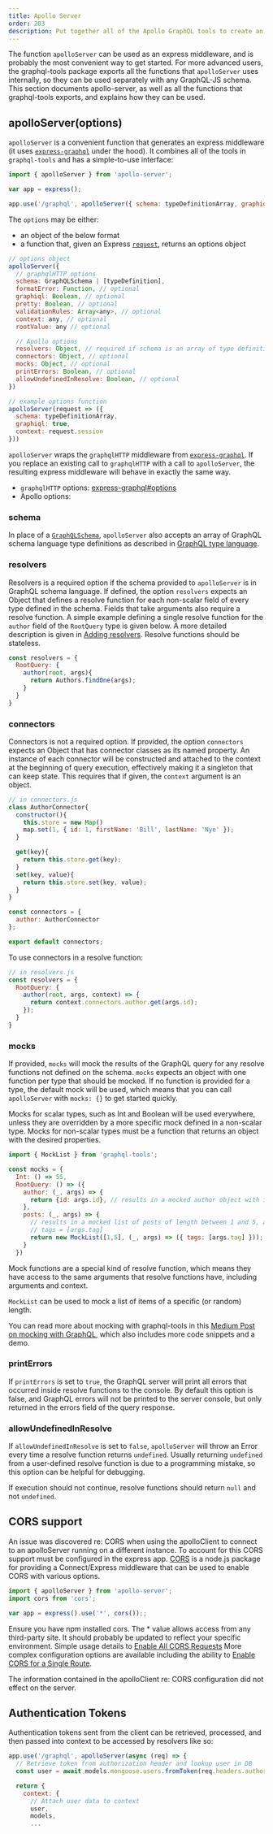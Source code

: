 ```yaml
---
title: Apollo Server
order: 203
description: Put together all of the Apollo GraphQL tools to create an HTTP server.
---
```


The function `apolloServer` can be used as an express middleware, and is probably the most convenient way to get started. For more advanced users, the graphql-tools package exports all the functions that `apolloServer` uses internally, so they can be used separately with any GraphQL-JS schema. This section documents apollo-server, as well as all the functions that graphql-tools exports, and explains how they can be used.

<h2 id="apolloServer">apolloServer(options)</h2>

`apolloServer` is a convenient function that generates an express middleware (it uses [`express-graphql`](https://github.com/graphql/express-graphql) under the hood). It combines all of the tools in `graphql-tools` and has a simple-to-use interface:

```js
import { apolloServer } from 'apollo-server';

var app = express();

app.use('/graphql', apolloServer({ schema: typeDefinitionArray, graphiql: true }));
```

The `options` may be either:
- an object of the below format
- a function that, given an Express [`request`](http://expressjs.com/en/4x/api.html#req), returns an options object

```js
// options object
apolloServer({
  // graphqlHTTP options
  schema: GraphQLSchema | [typeDefinition],
  formatError: Function, // optional
  graphiql: Boolean, // optional
  pretty: Boolean, // optional
  validationRules: Array<any>, // optional
  context: any, // optional
  rootValue: any // optional

  // Apollo options
  resolvers: Object, // required if schema is an array of type definitions
  connectors: Object, // optional
  mocks: Object, // optional
  printErrors: Boolean, // optional
  allowUndefinedInResolve: Boolean, // optional
})

// example options function
apolloServer(request => ({
  schema: typeDefinitionArray,
  graphiql: true,
  context: request.session
}))
```

`apolloServer` wraps the `graphqlHTTP` middleware from [`express-graphql`](https://github.com/graphql/express-graphql). If you replace an existing call to `graphqlHTTP` with a call to `apolloServer`, the resulting express middleware will behave in exactly the same way.

- `graphqlHTTP` options: [express-graphql#options](https://github.com/graphql/express-graphql#options)
- Apollo options:

<h3 id="schema">schema</h3>

In place of a [`GraphQLSchema`](http://graphql.org/docs/api-reference-type-system/#graphqlschema), `apolloServer` also accepts an array of GraphQL schema language type definitions as described in [GraphQL type language](generate-schema.html).

<h3 id="resolvers">resolvers</h3>

Resolvers is a required option if the schema provided to `apolloServer` is in GraphQL schema language. If defined, the option `resolvers` expects an Object that defines a resolve function for each non-scalar field of every type defined in the schema. Fields that take arguments also require a resolve function. A simple example defining a single resolve function for the `author` field of the `RootQuery` type is given below. A more detailed description is given in [Adding resolvers](resolvers.html). Resolve functions should be stateless.

```js
const resolvers = {
  RootQuery: {
    author(root, args){
      return Authors.findOne(args);
    }
  }
}
```

<h3 id="connectors">connectors</h3>

Connectors is not a required option. If provided, the option `connectors` expects an Object that has connector classes as its named property. An instance of each connector will be constructed and attached to the context at the beginning of query execution, effectively making it a singleton that can keep state. This requires that if given, the `context` argument is an object.

```js
// in connectors.js
class AuthorConnector{
  constructor(){
    this.store = new Map()
    map.set(1, { id: 1, firstName: 'Bill', lastName: 'Nye' });
  }

  get(key){
    return this.store.get(key);
  }
  set(key, value){
    return this.store.set(key, value);
  }
}

const connectors = {
  author: AuthorConnector
};

export default connectors;
```

To use connectors in a resolve function:
```js
// in resolvers.js
const resolvers = {
  RootQuery: {
    author(root, args, context) => {
      return context.connectors.author.get(args.id);
    });
  }
}
```

<h3 id="mocks">mocks</h3>

If provided, `mocks` will mock the results of the GraphQL query for any resolve functions not defined on the schema. `mocks` expects an object with one function per type that should be mocked. If no function is provided for a type, the default mock will be used, which means that you can call `apolloServer` with `mocks: {}` to get started quickly.

Mocks for scalar types, such as Int and Boolean will be used everywhere, unless they are overridden by a more specific mock defined in a non-scalar type. Mocks for non-scalar types must be a function that returns an object with the desired properties.

```js
import { MockList } from 'graphql-tools';

const mocks = {
  Int: () => 55,
  RootQuery: () => ({
    author: (_, args) => {
      return {id: args.id}, // results in a mocked author object with id args.id
    },
    posts: (_, args) => {
      // results in a mocked list of posts of length between 1 and 5, all having
      // tags = [args.tag]
      return new MockList([1,5], (_, args) => ({ tags: [args.tag] }));
    }
  })
```

Mock functions are a special kind of resolve function, which means they have access to the same arguments that resolve functions have, including arguments and context.

`MockList` can be used to mock a list of items of a specific (or random) length.

You can read more about mocking with graphql-tools in this [Medium Post on mocking with GraphQL](https://medium.com/apollo-stack/mocking-your-server-with-just-one-line-of-code-692feda6e9cd), which also includes more code snippets and a demo.


<h3 id="printerrors">printErrors</h3>

If `printErrors` is set to `true`, the GraphQL server will print all errors that occurred inside resolve functions to the console. By default this option is false, and GraphQL errors will not be printed to the server console, but only returned in the errors field of the query response.

<h3 id="allowundefinedinresolve">allowUndefinedInResolve</h3>

If `allowUndefinedInResolve` is set to `false`, `apolloServer` will throw an Error every time a resolve function returns `undefined`. Usually returning `undefined` from a user-defined resolve function is due to a programming mistake, so this option can be helpful for debugging.

If execution should not continue, resolve functions should return `null` and not `undefined`.

<h2 id="corsSupport">CORS support</h2>

An issue was discovered re: CORS when using the apolloClient to connect to an apolloServer running on a different instance. 
To account for this CORS support must be configured in the express app. [CORS](https://github.com/expressjs/cors) is a node.js package for providing a Connect/Express middleware that can be used to enable CORS with various options. 

```javascript
import { apolloServer } from 'apollo-server';
import cors from 'cors';

var app = express().use('*', cors());;
```

Ensure you have npm installed cors. The * value allows access from any third-party site. It should probably be updated to reflect your specific environment. Simple usage details to [Enable All CORS Requests](https://github.com/expressjs/cors#simple-usage-enable-all-cors-requests) More complex configuration options are available including the ability to [Enable CORS for a Single Route](https://github.com/expressjs/cors#enable-cors-for-a-single-route).

The information contained in the apolloClient re: CORS configuration did not effect on the server.

<h2 id="auth-tokens">Authentication Tokens</h2>

Authentication tokens sent from the client can be retrieved, processed, and then passed into context to be accessed by resolvers like so:
```javascript
app.use('/graphql', apolloServer(async (req) => {
  // Retrieve token from authorization header and lookup user in DB
  const user = await models.mongoose.users.fromToken(req.headers.authorization);

  return {
    context: {
      // Attach user data to context
      user,
      models,
      ...
```

